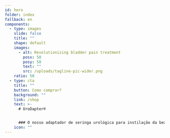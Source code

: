 ```yaml
---
id: hero
folder: index
fallback: en
components:
  - type: images
    slide: false
    title: ""
    shape: default
    images:
      - alt: Revolutionizing bladder pain treatment
        posx: 50
        posy: 50
        text: ""
        src: /uploads/tagline-pic-wider.png
    ratio: 50
  - type: cta
    title: ""
    button: Como comprar?
    background: ""
    link: /shop
    text: >-
      # UroDapter®


      ### O nosso adaptador de seringa urológica para instilação da bexiga. Substituindo completamente o cateter, permite a instilação vesical indolor e sem complicações
    icon: ""
---
```

